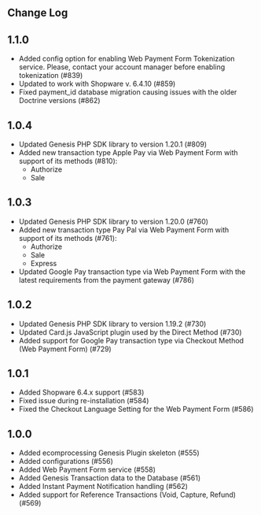 Change Log
---------------------

__1.1.0__
-----
* Added config option for enabling Web Payment Form Tokenization service. Please, contact your account manager before enabling tokenization (#839)
* Updated to work with Shopware v. 6.4.10 (#859)
* Fixed payment_id database migration causing issues with the older Doctrine versions (#862)

__1.0.4__
-----
* Updated Genesis PHP SDK library to version 1.20.1 (#809)
* Added new transaction type Apple Pay via Web Payment Form with support of its methods (#810):
  * Authorize
  * Sale

__1.0.3__
-----
* Updated Genesis PHP SDK library to version 1.20.0 (#760)
* Added new transaction type Pay Pal via Web Payment Form with support of its methods (#761):
    * Authorize
    * Sale
    * Express
* Updated Google Pay transaction type via Web Payment Form with the latest requirements from the payment gateway (#786)

__1.0.2__
-----
* Updated Genesis PHP SDK library to version 1.19.2 (#730)
* Updated Card.js JavaScript plugin used by the Direct Method (#730)
* Added support for Google Pay transaction type via Checkout Method (Web Payment Form) (#729)

__1.0.1__
-----
* Added Shopware 6.4.x support (#583)
* Fixed issue during re-installation (#584)
* Fixed the Checkout Language Setting for the Web Payment Form (#586)

__1.0.0__
-----
* Added ecomprocessing Genesis Plugin skeleton (#555)
* Added configurations (#556)
* Added Web Payment Form service (#558)
* Added Genesis Transaction data to the Database (#561)
* Added Instant Payment Notification handling (#562)
* Added support for Reference Transactions (Void, Capture, Refund) (#569)
